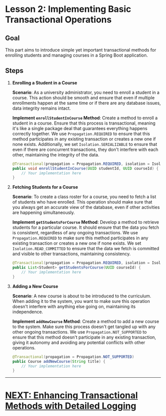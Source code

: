 # Lesson 2: Implementing Basic Transactional Operations

## Goal

This part aims to introduce simple yet important transactional methods for enrolling students and managing courses in a Spring Boot application.

## Steps

1. **Enrolling a Student in a Course**

   **Scenario**: As a university administrator, you need to enroll a student in a course. This action should be smooth and ensure that even if multiple enrollments happen at the same time or if there are any database issues, data integrity remains intact.

   **Implement `enrollStudentInCourse` Method**: Create a method to enroll a student in a course. Ensure that this process is transactional, meaning it's like a single package deal that guarantees everything happens correctly together. We use `Propagation.REQUIRED` to ensure that this method participates in any existing transaction or creates a new one if none exists. Additionally, we set `Isolation.SERIALIZABLE` to ensure that even if there are concurrent transactions, they don't interfere with each other, maintaining the integrity of the data.

   ```java
   @Transactional(propagation = Propagation.REQUIRED, isolation = Isolation.SERIALIZABLE)
   public void enrollStudentInCourse(UUID studentId, UUID courseId) {
       // Your implementation here
   }
   ```

2. **Fetching Students for a Course**

   **Scenario**: To create a class roster for a course, you need to fetch a list of students who have enrolled. This operation should make sure that you always get an accurate view of the database, even if other activities are happening simultaneously.

   **Implement `getStudentsForCourse` Method**: Develop a method to retrieve students for a particular course. It should ensure that the data you fetch is consistent, regardless of any ongoing transactions. We use `Propagation.REQUIRED` to make sure this method participates in any existing transaction or creates a new one if none exists. We set `Isolation.READ_COMMITTED` to ensure that the data we fetch is committed and visible to other transactions, maintaining consistency.

   ```java
   @Transactional(propagation = Propagation.REQUIRED, isolation = Isolation.READ_COMMITTED)
   public List<Student> getStudentsForCourse(UUID courseId) {
       // Your implementation here
   }
   ```

3. **Adding a New Course**

   **Scenario**: A new course is about to be introduced to the curriculum. When adding it to the system, you want to make sure this operation doesn't interfere with anything else going on, maintaining its independence.

   **Implement `addNewCourse` Method**: Create a method to add a new course to the system. Make sure this process doesn't get tangled up with any other ongoing transactions. We use `Propagation.NOT_SUPPORTED` to ensure that this method doesn't participate in any existing transaction, giving it autonomy and avoiding any potential conflicts with other operations.

   ```java
   @Transactional(propagation = Propagation.NOT_SUPPORTED)
   public Course addNewCourse(String title) {
       // Your implementation here
   }
   ```

---

# [NEXT: Enhancing Transactional Methods with Detailed Logging](transactional-logging.md)